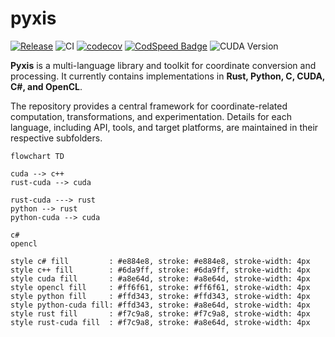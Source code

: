 # pyxis

[![Release](https://img.shields.io/github/v/release/Glatzel/pyxis)](https://github.com/Glatzel/pyxis/releases/latest)
![CI](https://github.com/Glatzel/pyxis/actions/workflows/ci.yml/badge.svg?branch=main)
[![codecov](https://codecov.io/gh/Glatzel/pyxis/graph/badge.svg?token=I6L8Y698AR)](https://codecov.io/gh/Glatzel/pyxis)
[![CodSpeed Badge](https://img.shields.io/endpoint?url=https://codspeed.io/badge.json)](https://codspeed.io/Glatzel/pyxis)
![CUDA Version](https://img.shields.io/badge/CUDA-12.8-green?logo=nvidia&logoColor=white)

**Pyxis** is a multi-language library and toolkit for coordinate conversion and processing.
It currently contains implementations in **Rust, Python, C, CUDA, C#, and OpenCL**.

The repository provides a central framework for coordinate-related computation, transformations, and experimentation.
Details for each language, including API, tools, and target platforms, are maintained in their respective subfolders.

```mermaid
flowchart TD

cuda --> c++
rust-cuda --> cuda

rust-cuda ---> rust
python --> rust
python-cuda --> cuda

c#
opencl

style c# fill         : #e884e8, stroke: #e884e8, stroke-width: 4px
style c++ fill        : #6da9ff, stroke: #6da9ff, stroke-width: 4px
style cuda fill       : #a8e64d, stroke: #a8e64d, stroke-width: 4px
style opencl fill     : #ff6f61, stroke: #ff6f61, stroke-width: 4px
style python fill     : #ffd343, stroke: #ffd343, stroke-width: 4px
style python-cuda fill: #ffd343, stroke: #a8e64d, stroke-width: 4px
style rust fill       : #f7c9a8, stroke: #f7c9a8, stroke-width: 4px
style rust-cuda fill  : #f7c9a8, stroke: #a8e64d, stroke-width: 4px

```
